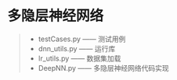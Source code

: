# 多隐层神经网络
> + testCases.py —— 测试用例  
> + dnn_utils.py —— 运行库  
> + lr_utils.py —— 数据集加载
> + DeepNN.py —— 多隐层神经网络代码实现
